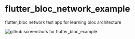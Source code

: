 # flutter_bloc_network_example

flutter_bloc network test app for learning bloc architecture

![github screenshots for flutter_bloc_example](https://user-images.githubusercontent.com/74972418/115274778-b23da100-a149-11eb-8df7-f419474ca8cf.png)
